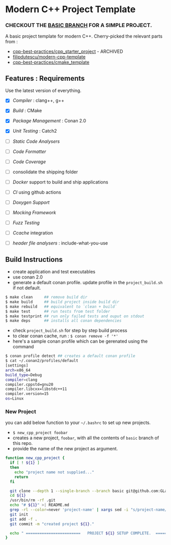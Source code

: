 # Modern C++ Project Template

### CHECKOUT THE [BASIC BRANCH](https://github.com/GLaDOS-418/cpp-project-template/tree/basic) FOR A SIMPLE PROJECT.

A basic project template for modern C++. Cherry-picked the relevant parts from :

- [cpp-best-practices/cpp_starter_project](https://github.com/cpp-best-practices/cpp_starter_project) - ARCHIVED
- [filipdutescu/modern-cpp-template](https://github.com/filipdutescu/modern-cpp-template)
- [cpp-best-practices/cmake_template](https://github.com/cpp-best-practices/cmake_template)

## Features : Requirements

Use the latest version of everything.

- [x] *Compiler*                                      : clang++, g++
- [x] *Build*                                         : CMake
- [x] *Package Management*                            : Conan 2.0
- [x] *Unit Testing*                                  : Catch2
- [ ] *Static Code Analysers*
- [ ] *Code Formatter*
- [ ] *Code Coverage*
- [ ] consolidate the shipping folder
- [ ] *Docker* support to build and ship applications
- [ ] *CI* using github actions
- [ ] *Doxygen Support*
- [ ] *Mocking Framework*
- [ ] *Fuzz Testing*
- [ ] *Ccache* integration
- [ ] *header file analysers*                         : include-what-you-use


## Build Instructions

- create application and test executables
- use conan 2.0
- generate a default conan profile. update profile in the `project_build.sh` if not default.

```bash
$ make clean     ## remove build dir
$ make build     ## build project inside build dir
$ make rebuild   ## equivalent to `clean + build`
$ make test      ## run tests from test folder
$ make testprint ## run only failed tests and ouput on stdout
$ make deps      ## installs all conan dependencies
```

- check `project_build.sh` for step by step build process
- to clear conan cache, run : `$ conan remove -f '*'`
- here's a sample conan profile which can be gerenated using the command

``` bash
$ conan profile detect ## creates a default conan profile
$ cat ~/.conan2/profiles/default
[settings]
arch=x86_64
build_type=Debug
compiler=clang
compiler.cppstd=gnu20
compiler.libcxx=libstdc++11
compiler.version=15
os=Linux
```


### New Project

you can add below function to your `~/.bashrc` to set up new projects.

- `$ new_cpp_project foobar`
- creates a new project, `foobar`, with all the contents of `basic` branch of this repo.
- provide the name of the new project as argument.

```bash
function new_cpp_project {
  if [ ! ${1} ]
  then
    echo "project name not supplied..."
    return
  fi

  git clone --depth 1 --single-branch --branch basic git@github.com:GLaDOS-418/cpp-project-template.git ${1}
  cd ${1}
  /usr/bin/rm -rf .git
  echo "# ${1}" >| README.md
  grep -rl --color=never 'project-name' | xargs sed -i "s/project-name/${1}/g"
  git init
  git add -f .
  git commit -m "created project ${1}."

  echo " ========================   PROJECT ${1} SETUP COMPLETE.  ======================== "
}
```

